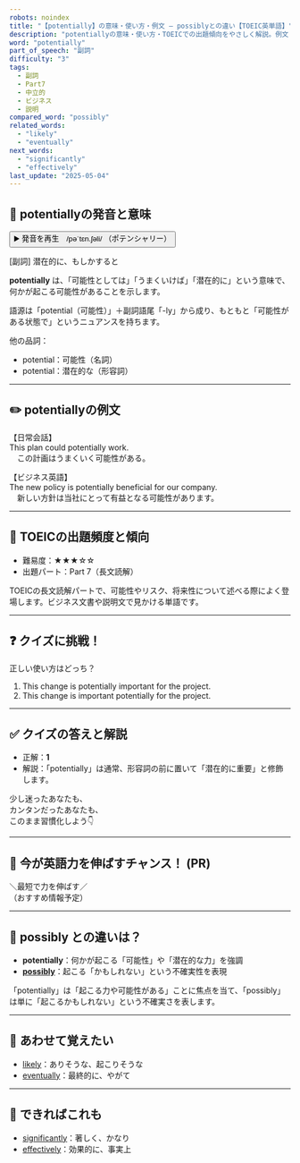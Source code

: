 ```yaml
---
robots: noindex
title: "【potentially】の意味・使い方・例文 ― possiblyとの違い【TOEIC英単語】"
description: "potentiallyの意味・使い方・TOEICでの出題傾向をやさしく解説。例文・クイズ付きでpossiblyとの違いもわかりやすく学べます。"
word: "potentially"
part_of_speech: "副詞"
difficulty: "3"
tags:
  - 副詞
  - Part7
  - 中立的
  - ビジネス
  - 説明
compared_word: "possibly"
related_words:
  - "likely"
  - "eventually"
next_words:
  - "significantly"
  - "effectively"
last_update: "2025-05-04"
---
```


## 🔰 potentiallyの発音と意味

<button class="play-audio" onclick="playTTS('potentially')">
  <span class="play-audio-main">
    ▶️ 発音を再生　/pəˈtɛn.ʃəli/
  </span>
  <span class="play-audio-sub">
    （ポテンシャリー）
  </span>
</button>

[副詞] 潜在的に、もしかすると

**potentially** は、「可能性としては」「うまくいけば」「潜在的に」という意味で、何かが起こる可能性があることを示します。

語源は「potential（可能性）」＋副詞語尾「-ly」から成り、もともと「可能性がある状態で」というニュアンスを持ちます。

他の品詞：  
- potential：可能性（名詞）
- potential：潜在的な（形容詞）

---

## ✏️ potentiallyの例文

【日常会話】  
This plan could potentially work.  
　この計画はうまくいく可能性がある。

【ビジネス英語】  
The new policy is potentially beneficial for our company.  
　新しい方針は当社にとって有益となる可能性があります。

---

## 🎯 TOEICの出題頻度と傾向

- 難易度：★★★☆☆
- 出題パート：Part 7（長文読解）

TOEICの長文読解パートで、可能性やリスク、将来性について述べる際によく登場します。ビジネス文書や説明文で見かける単語です。

---

## ❓ クイズに挑戦！

正しい使い方はどっち？

1. This change is potentially important for the project.  
2. This change is important potentially for the project.

---

## ✅ クイズの答えと解説

- 正解：**1**
- 解説：「potentially」は通常、形容詞の前に置いて「潜在的に重要」と修飾します。

少し迷ったあなたも、  
カンタンだったあなたも、  
このまま習慣化しよう👇️

---

## 🚀 今が英語力を伸ばすチャンス！ (PR)

<div class="info-center">
＼最短で力を伸ばす／<br>  
（おすすめ情報予定）
</div>

---

## 🤔  possibly との違いは？

- **potentially**：何かが起こる「可能性」や「潜在的な力」を強調
- **[possibly](/word/possibly/)**：起こる「かもしれない」という不確実性を表現

「potentially」は「起こる力や可能性がある」ことに焦点を当て、「possibly」は単に「起こるかもしれない」という不確実さを表します。

---

## 🧩 あわせて覚えたい

- [likely](/word/likely/)：ありそうな、起こりそうな
- [eventually](/word/eventually/)：最終的に、やがて

---

## 📖 できればこれも

- [significantly](/word/significantly/)：著しく、かなり
- [effectively](/word/effectively/)：効果的に、事実上

<!-- cvid: aid29_bid01 -->
